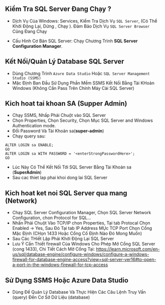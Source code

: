
## Kiểm Tra SQL Server Đang Chạy ?
- Dịch Vụ Của Windows: Services, Kiểm Tra Dịch Vụ ```SQL Server```, (Có Thể Khởi Động Lại, Dừng , Chạy ). Đảm Bảo Dịch Vụ ```SQL Server Browser``` Cũng Đang Chạy

- Cấu Hình Cơ Bản SQL Server: Chạy Chương Trình 
**SQL Server Configuration Manager**.

## Kết Nối/Quản Lý Database SQL Server
- Dùng Chương Trình ```Azure Data Studio``` Hoặc ```SQL Server Management Studio (SSMS)```
- Mặc Định Ban Đầu Sử Dụng Phần Mềm SSMS Kết Nối Bằng Tài KHoản Windows (Không Cần Pass Trên Chính Máy Cài SQL Server)
## Kich hoat tai khoan SA (Supper Admin)
- Chạy SSMS, Nhấp Phải Chuột vào SQL Server 
- Chọn Properties, Chọn Security, Chọn Mục SQL Server and Windows Authentication mode.
- Đổi Password Và Tài Khoản sa(**super-admin**)
- Chạy query sau:
```
ALTER LOGIN sa ENABLE;
GO
ALTER LOGIN sa WITH PASSWORD = '<enterStrongPasswordHere>';
GO
```
- Lúc Này Có Thể Kết Nối Tới SQL Server Bằng Tài Khoản sa (**SuperAdmin**)
- Sau cac thiet lap phai khoi dong lai SQL Server
## Kich hoat ket noi SQL Server qua mang (Network)
- Chạy SQL Server Configuration Manager, Chọn SQL Server Network Configuration, chon Protocol for SQL...
- Nhấn Phải Chuột Vào TCP/IP chon Properties, Tại tab Protocal Chọn Enabled -> Yes, Sau Đó Tại tab IP Address MỤc TCP Port Chọn Cổng Mặc Định (CHọn 1433 Hoặc Cổng Cố Định Nào Đó Mong Muốn)
- Sau Các THiết Lập Phải Khởi Động Lại SQL Server
- Lưu Ý Cần Thiết firewall Của Windows Cho Phép Mở Cổng SQL Server (cong 1433), 
Chi Tiết Cách Mở Cổng Tại: https://learn.microsoft.com/en-us/sql/database-engine/configure-windows/configure-a-windows-firewall-for-database-engine-access?view=sql-server-ver16#to-open-a-port-in-the-windows-firewall-for-tcp-access

## Sử Dụng SSMS Hoặc Azure Data Studio
- Dùng Để Quản Lý Database Và Thực Hiện Các Câu Lệnh Truy Vấn (query) Đến Cơ Sở Dữ Liệu (database)